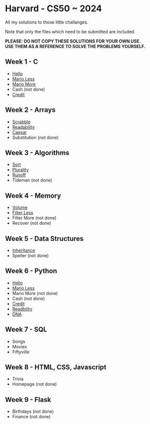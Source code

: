# Harvard - CS50 ~ 2024
All my solutions to those little challanges. 

Note that only the files which need to be submitted are included.

**PLEASE: DO NOT COPY THESE SOLUTIONS FOR YOUR OWN USE.**  
**USE THEM AS A REFERENCE TO SOLVE THE PROBLEMS YOURSELF.**

## Week 1 - C

- [Hello](./Week%201%20-%20C/world/hello.c)
- [Mario Less](./Week%201%20-%20C/mario-less/mario.c)
- [Mario More](./Week%201%20-%20C/mario-more/mario.c)
- Cash (not done)
- [Credit](./Week%201%20-%20C/credit/credit.c)

## Week 2 - Arrays

- [Scrabble](./Week%202%20-%20Arrays/scrabble/scrabble.c)
- [Readability](./Week%202%20-%20Arrays/readability/readability.c)
- [Caesar](./Week%202%20-%20Arrays/caesar/caesar.c)
- Substitution (not done)

## Week 3 - Algorithms

- [Sort](./Week%203%20-%20Algorithms/sort/sort.c)
- [Plurality](./Week%203%20-%20Algorithms/plurality/plurality.c)
- [Runoff](./Week%203%20-%20Algorithms/runoff/runoff.c)
- Tideman (not done)

## Week 4 - Memory

- [Volume](./Week%204%20-%20Memory/volume/volume.c)
- [Filter Less](./Week%204%20-%20Memory/filter-less/filter-less.c)
- Filter More (not done)
- Recover (not done)

## Week 5 - Data Structures

- [Inheritance](./Week%205%20-%20Data%20Structures/inheritance/inheritance.c)
- Speller (not done)

## Week 6 - Python

- [Hello](./Week%206%20-%20Python/hello/hello.py)
- [Mario Less](./Week%206%20-%20Python/mario-less/mario.py)
- Mario More (not done)
- Cash (not done)
- [Credit](./Week%206%20-%20Python/credit/credit.py)
- [Readbility](./Week%206%20-%20Python/readability/readability.py)
- [DNA](./Week%206%20-%20Python/dna/dna.py)

## Week 7 - SQL

- Songs
- Movies
- Fiftyville

## Week 8 - HTML, CSS, Javascript

- Trivia
- Homepage (not done)

## Week 9 - Flask

- Birthdays (not done)
- Finance (not done)